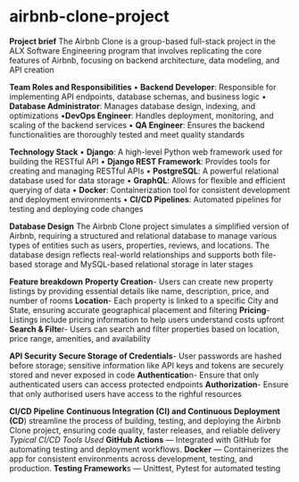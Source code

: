 # airbnb-clone-project

**Project brief**
The Airbnb Clone is a group-based full-stack project in the ALX Software Engineering program that involves replicating the core features of Airbnb, focusing on backend architecture, data modeling, and API creation

**Team Roles and Responsibilities**
	• **Backend Developer**: Responsible for implementing API endpoints, database schemas, and business logic
	• **Database Administrator**: Manages database design, indexing, and optimizations
	•**DevOps Engineer**: Handles deployment, monitoring, and scaling of the backend services
        • **QA Engineer**: Ensures the backend functionalities are thoroughly tested and meet quality standards


**Technology Stack**
	• **Django**: A high-level Python web framework used for building the RESTful API
	• **Django REST Framework**: Provides tools for creating and managing RESTful APIs
	• **PostgreSQL**: A powerful relational database used for data storage
	• **GraphQL**: Allows for flexible and efficient querying of data
	• **Docker**: Containerization tool for consistent development and deployment environments
        • **CI/CD Pipelines**: Automated pipelines for testing and deploying code changes


**Database Design**
The Airbnb Clone project simulates a simplified version of Airbnb, requiring a structured and relational database to manage various types of entities such as users, properties, reviews, and locations. The database design reflects real-world relationships and supports both file-based storage and MySQL-based relational storage in later stages

**Feature breakdown**
**Property Creation**-	Users can create new property listings by providing essential details like name, description, price, and number of rooms
**Location**-	Each property is linked to a specific City and State, ensuring accurate geographical placement and filtering
**Pricing**-	Listings include pricing information to help users understand costs upfront
**Search & Filte**r-	Users can search and filter properties based on location, price range, amenities, and availability

**API Security**
**Secure Storage of Credentials**-	User passwords are hashed before storage; sensitive information like API keys and tokens are securely stored and never exposed in code
**Authenticatio**n-	Ensure that only authenticated users can access protected endpoints
**Authorization**-	Ensure that only authorised users have access to the righful resources

**CI/CD Pipeline**
**Continuous Integration (CI) and Continuous Deployment (CD**) streamline the process of building, testing, and deploying the Airbnb Clone project, ensuring code quality, faster releases, and reliable delivery
_Typical CI/CD Tools Used_
**GitHub Actions** — Integrated with GitHub for automating testing and deployment workflows.
**Docker** — Containerizes the app for consistent environments across development, testing, and production.
**Testing Framework**s — Unittest, Pytest for automated testing
